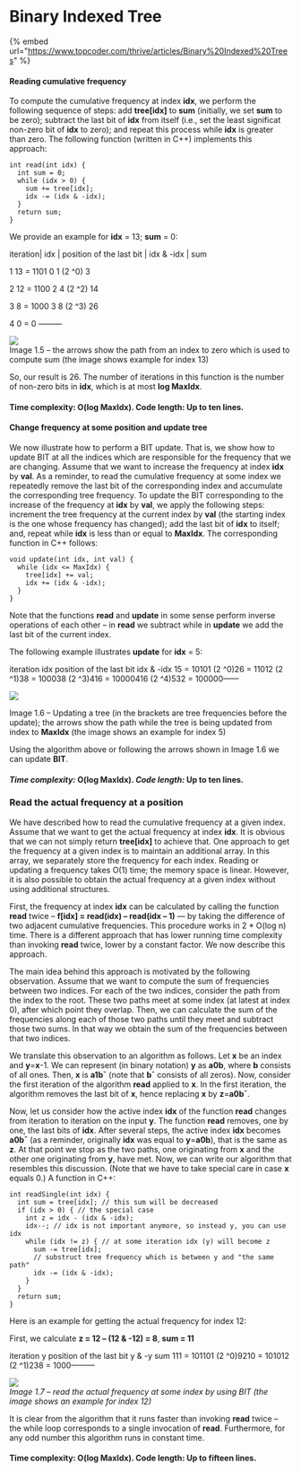 # Binary Indexed Tree

{% embed url="https://www.topcoder.com/thrive/articles/Binary%20Indexed%20Trees" %}

#### Reading cumulative frequency

To compute the cumulative frequency at index **idx**, we perform the following sequence of steps: add **tree\[idx\]** to **sum** \(initially, we set **sum** to be zero\); subtract the last bit of **idx** from itself \(i.e., set the least significat non-zero bit of **idx** to zero\); and repeat this process while **idx** is greater than zero. The following function \(written in C++\) implements this approach:

```text
int read(int idx) {
  int sum = 0;
  while (idx > 0) {
    sum += tree[idx];
    idx -= (idx & -idx);
  }
  return sum;
}
```

We provide an example for **idx** = 13; **sum** = 0:

iteration\| idx                          \| position of the last bit \|  idx & -idx   \|      sum

1             13 = 1101                   0                                       1 \(2 ^0\)                 3

2              12 = 1100                  2                                        4 \(2 ^2\)                14

3               8 = 1000                   3                                        8 \(2 ^3\)                26

4                 0 = 0                                                           ———

  
![](https://images.ctfassets.net/piwi0eufbb2g/6MTMWSoGHQcg6R7a5nsT8G/278635e8f83f93b2769cfacb3f4de7ce/read.gif)  
Image 1.5 – the arrows show the path from an index to zero which is used to compute sum \(the image shows example for index 13\)  


So, our result is 26. The number of iterations in this function is the number of non-zero bits in **idx**, which is at most **log MaxIdx**.

#### Time complexity: O\(log MaxIdx\).  Code length: Up to ten lines.

#### Change frequency at some position and update tree

We now illustrate how to perform a BIT update. That is, we show how to update BIT at all the indices which are responsible for the frequency that we are changing. Assume that we want to increase the frequency at index **idx** by **val**. As a reminder, to read the cumulative frequency at some index we repeatedly remove the last bit of the corresponding index and accumulate the corresponding tree frequency. To update the BIT corresponding to the increase of the frequency at **idx** by **val**, we apply the following steps: increment the tree frequency at the current index by **val** \(the starting index is the one whose frequency has changed\); add the last bit of **idx** to itself; and, repeat while **idx** is less than or equal to **MaxIdx**. The corresponding function in C++ follows:

```text
void update(int idx, int val) {
  while (idx <= MaxIdx) {
    tree[idx] += val;
    idx += (idx & -idx);
  }
}
```

Note that the functions **read** and **update** in some sense perform inverse operations of each other – in **read** we subtract while in **update** we add the last bit of the current index.

The following example illustrates **update** for **idx** = 5:

iteration idx position of the last bit idx & -idx 15 = 10101 \(2 ^0\)26 = 11012 \(2 ^1\)38 = 100038 \(2 ^3\)416 = 10000416 \(2 ^4\)532 = 100000——

![](https://images.ctfassets.net/piwi0eufbb2g/25Kj4cq7Ab9M6eBRyM8cfU/80c135356c9820412c84b9e65582ac83/bitupdate.gif)

Image 1.6 – Updating a tree \(in the brackets are tree frequencies before the update\); the arrows show the path while the tree is being updated from index to **MaxIdx** \(the image shows an example for index 5\)  


Using the algorithm above or following the arrows shown in Image 1.6 we can update **BIT**.

#### _Time complexity:_ O\(log MaxIdx\).  _Code length:_ Up to ten lines.

### Read the actual frequency at a position

We have described how to read the cumulative frequency at a given index. Assume that we want to get the actual frequency at index **idx**. It is obvious that we can not simply return **tree\[idx\]** to achieve that. One approach to get the frequency at a given index is to maintain an additional array. In this array, we separately store the frequency for each index. Reading or updating a frequency takes O\(1\) time; the memory space is linear. However, it is also possible to obtain the actual frequency at a given index without using additional structures.

First, the frequency at index **idx** can be calculated by calling the function **read** twice – **f\[idx\] = read\(idx\) – read\(idx – 1\)** — by taking the difference of two adjacent cumulative frequencies. This procedure works in 2 \* O\(log n\) time. There is a different approach that has lower running time complexity than invoking **read** twice, lower by a constant factor. We now describe this approach.

The main idea behind this approach is motivated by the following observation. Assume that we want to compute the sum of frequencies between two indices. For each of the two indices, consider the path from the index to the root. These two paths meet at some index \(at latest at index 0\), after which point they overlap. Then, we can calculate the sum of the frequencies along each of those two paths until they meet and subtract those two sums. In that way we obtain the sum of the frequencies between that two indices.

We translate this observation to an algorithm as follows. Let **x** be an index and **y**=**x**-1. We can represent \(in binary notation\) **y** as **a0b**, where **b** consists of all ones. Then, **x** is **a1b¯** \(note that **b¯** consists of all zeros\). Now, consider the first iteration of the algorithm **read** applied to **x**. In the first iteration, the algorithm removes the last bit of **x**, hence replacing **x** by **z**=**a0b¯**.

Now, let us consider how the active index **idx** of the function **read** changes from iteration to iteration on the input **y**. The function **read** removes, one by one, the last bits of **idx**. After several steps, the active index **idx** becomes **a0b¯** \(as a reminder, originally **idx** was equal to **y**=**a0b**\), that is the same as **z**. At that point we stop as the two paths, one originating from **x** and the other one originating from **y**, have met. Now, we can write our algorithm that resembles this discussion. \(Note that we have to take special care in case **x** equals 0.\) A function in C++:

```text
int readSingle(int idx) {
  int sum = tree[idx]; // this sum will be decreased
  if (idx > 0) { // the special case
    int z = idx - (idx & -idx);
    idx--; // idx is not important anymore, so instead y, you can use idx
    while (idx != z) { // at some iteration idx (y) will become z
      sum -= tree[idx];
      // substruct tree frequency which is between y and "the same path"
      idx -= (idx & -idx);
    }
  }
  return sum;
}
```

Here is an example for getting the actual frequency for index 12:

First, we calculate **z = 12 – \(12 & -12\) = 8**, **sum = 11**

iteration y position of the last bit y & -y sum 111 = 101101 \(2 ^0\)9210 = 101012 \(2 ^1\)238 = 1000———

  
![](https://images.ctfassets.net/piwi0eufbb2g/7N1GelGEUWMWqK5NAejfsg/e08316d27d55af28ff7f8f6fd58eaa49/reada.gif)  
_Image 1.7 – read the actual frequency at some index by using BIT \(the image shows an example for index 12\)_  


It is clear from the algorithm that it runs faster than invoking **read** twice – the while loop corresponds to a single invocation of **read**. Furthermore, for any odd number this algorithm runs in constant time.  


####  Time complexity: O\(log MaxIdx\). Code length: Up to fifteen lines.

